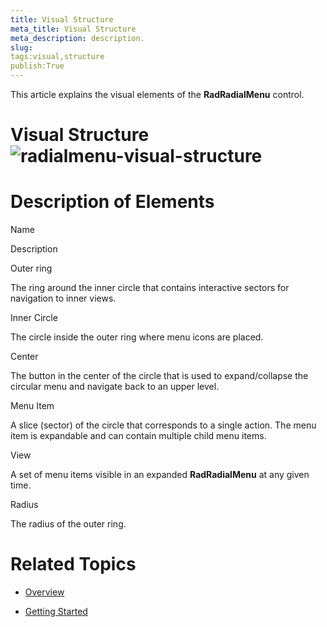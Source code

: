 ```yaml
---
title: Visual Structure
meta_title: Visual Structure
meta_description: description.
slug: 
tags:visual,structure
publish:True
---
```



This article explains the visual elements of the __RadRadialMenu__ control.
			

# Visual Structure![radialmenu-visual-structure](../Media/Controls\RadialMenu\radialmenu-visual-structure.png)

# Description of Elements

Name

Description

Outer ring

The ring around the inner circle that contains interactive sectors for navigation to inner views.
							

Inner Circle

The circle inside the outer ring where menu icons are placed.
							

Center

The button in the center of the circle that is used to expand/collapse the circular menu and navigate back to an upper level.
							

Menu Item

A slice (sector) of the circle that corresponds to a single action. The menu item is expandable and can contain multiple child menu items.
							

View

A set of menu items visible in an expanded __RadRadialMenu__ at any given time.
							

Radius

The radius of the outer ring.
							

# Related Topics

 * [Overview]({{slug:overview}})

 * [Getting Started]({{slug:getting-started}})
